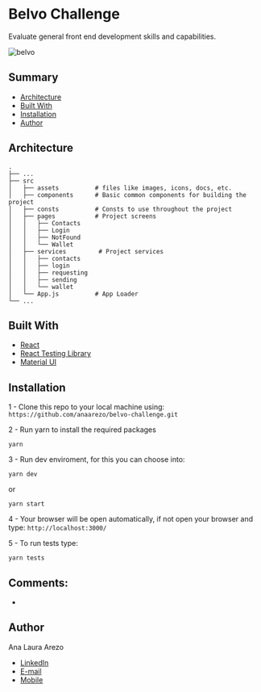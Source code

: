 # Belvo Challenge

Evaluate general front end development skills and capabilities.

![belvo](https://user-images.githubusercontent.com/13490305/147601927-9a34fc23-4acb-4415-9b2e-5e355dbc49cc.png)

## Summary

- [Architecture](#architecture)
- [Built With](#built-with)
- [Installation](#installation)
- [Author](#author)

## Architecture

    .
    ├── ...
    ├── src
    │   ├── assets          # files like images, icons, docs, etc.
    │   ├── components      # Basic common components for building the project
    │   ├── consts          # Consts to use throughout the project
    │   ├── pages           # Project screens
    │   │   ├── Contacts
    │   │   ├── Login
    │   │   ├── NotFound
    │   │   └── Wallet
    │   ├── services         # Project services
    │   │   ├── contacts
    │   │   ├── login
    │   │   ├── requesting
    │   │   ├── sending
    │   │   └── wallet
    │   └── App.js          # App Loader
    └── ...

## Built With

- [React](https://reactjs.org/)
- [React Testing Library](https://testing-library.com/docs/react-testing-library/intro/)
- [Material UI](https://mui.com/)

## Installation

1 - Clone this repo to your local machine using:
`https://github.com/anaarezo/belvo-challenge.git`

2 - Run yarn to install the required packages

```shell
yarn
```

3 - Run dev enviroment, for this you can choose into:

```shell
yarn dev
```

or

```shell
yarn start
```

4 - Your browser will be open automatically, if not open your browser and type:
`http://localhost:3000/`

5 - To run tests type:

```shell
yarn tests
```

## Comments:

-

## Author

Ana Laura Arezo

- [LinkedIn](https://www.linkedin.com/in/anaarezo/)
- [E-mail](mailto:laura.arezo@gmail.com)
- [Mobile](tel:+5511948997452)
